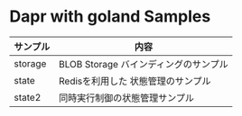 # Dapr with goland Samples

| サンプル| 内容 | 
|--|--| 
|storage | BLOB Storage バインディングのサンプル | 
|state   | Redisを利用した 状態管理のサンプル |
|state2  | 同時実行制御の状態管理サンプル |